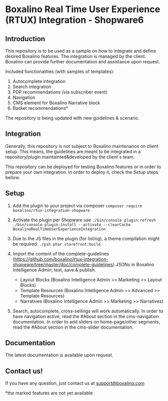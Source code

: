 # Boxalino Real Time User Experience (RTUX) Integration - Shopware6

## Introduction
This repository is to be used as a sample on how to integrate and define desired Boxalino features.
The integration is managed by the client.
Boxalino can provide further documentation and assistance upon request.

Included functionalities (with samples of templates):
1. Autocomplete integration
2. Search integration
3. PDP recommendations (via subscriber event)
4. Navigation
5. CMS element for Boxalino Narrative block
6. Basket recommendations*

The repository is being updated with new guidelines & scenario.

## Integration
Generally, this repository is not subject to Boxalino maintenance on client setup.
This means, the guidelines are meant to be integrated in a repository/plugin maintainted&developed by the client`s team.

This repository can be deployed for testing Boxalino features or in order to prepare your own integration.
In order to deploy it, check the *Setup* steps bellow.

## Setup
1. Add the plugin to your project via composer
``composer require boxalino/rtux-integration-shopware``

2. Activate the plugin per Shopware use
``./bin/console plugin:refresh``
``./bin/console plugin:install --activate --clearCache BoxalinoRealTimeUserExperienceIntegration``

3. Due to the JS files in the plugin (for listing), a theme compilation might be required:
``./psh.phar storefront:build``
  
4. Import the content of the complete-guidelines (https://github.com/boxalino/rtux-integration-shopware/tree/master/doc/complete-guidelines) JSONs in Boxalino Intelligence Admin; test, save & publish.
    * Layout Blocks (Boxalino Intelligence Admin >> Marketing >> Layout Blocks)
    * Template Resources (Boxalino Intelligence Admin >> Advanced >> Template Resources)
    * Narratives  (Boxalino Intelligence Admin >> Marketing >> Narratives)

5. Search, autocomplete, cross-sellings will work automatically. 
In order to have navigation active, read the #About section in the cms-navigation documentation.
In order to add sliders on home-page/other segments, read the #About section in the cms-slider documentation.


## Documentation

The latest documentation is available upon request.

## Contact us!

If you have any question, just contact us at support@boxalino.com

*the marked features are not yet available
